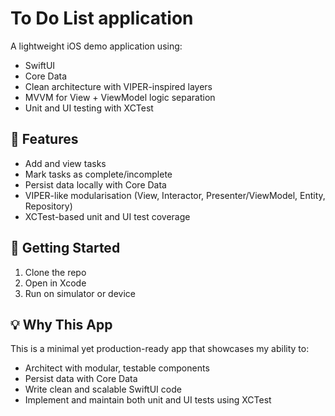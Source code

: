 # To Do List application

A lightweight iOS demo application using:
- SwiftUI
- Core Data
- Clean architecture with VIPER-inspired layers
- MVVM for View + ViewModel logic separation
- Unit and UI testing with XCTest

## 📱 Features

- Add and view tasks
- Mark tasks as complete/incomplete
- Persist data locally with Core Data
- VIPER-like modularisation (View, Interactor, Presenter/ViewModel, Entity, Repository)
- XCTest-based unit and UI test coverage

## 🚀 Getting Started

1. Clone the repo
2. Open in Xcode
3. Run on simulator or device

## 💡 Why This App

This is a minimal yet production-ready app that showcases my ability to:

- Architect with modular, testable components
- Persist data with Core Data
- Write clean and scalable SwiftUI code
- Implement and maintain both unit and UI tests using XCTest

